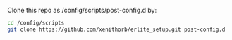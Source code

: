 Clone this repo as /config/scripts/post-config.d by:

```bash
cd /config/scripts
git clone https://github.com/xenithorb/erlite_setup.git post-config.d
```
